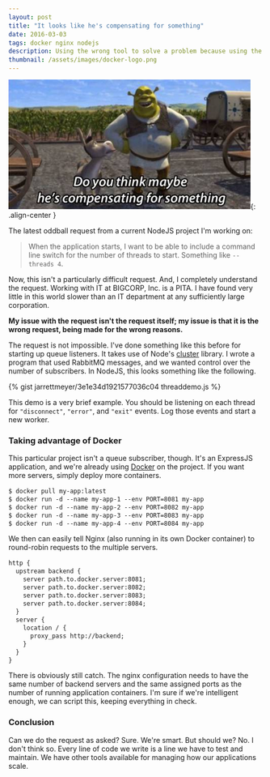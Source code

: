 ```yaml
---
layout: post
title: "It looks like he's compensating for something"
date: 2016-03-03
tags: docker nginx nodejs
description: Using the wrong tool to solve a problem because using the right tool is painful
thumbnail: /assets/images/docker-logo.png
---
```


![Compensating](/assets/images/compensating-for-something.jpg){: .align-center }

The latest oddball request from a current NodeJS project I'm working on:

> When the application starts, I want to be able to include a command line switch for the number of threads to start. Something like `--threads 4`.

Now, this isn't a particularly difficult request. And, I completely understand the request. Working with IT at BIGCORP, Inc. is a PITA. I have found very little in this world slower than an IT department at any sufficiently large corporation.

**My issue with the request isn't the request itself; my issue is that it is the wrong request, being made for the wrong reasons.**

The request is not impossible. I've done something like this before for starting up queue listeners. It takes use of Node's [cluster](https://nodejs.org/api/cluster.html) library. I wrote a program that used RabbitMQ messages, and we wanted control over the number of subscribers. In NodeJS, this looks something like the following.

{% gist jarrettmeyer/3e1e34d1921577036c04 threaddemo.js %}

This demo is a very brief example. You should be listening on each thread for `"disconnect"`, `"error"`, and `"exit"` events. Log those events and start a new worker.

### Taking advantage of Docker

This particular project isn't a queue subscriber, though. It's an ExpressJS application, and we're already using [Docker](https://www.docker.com/) on the project. If you want more servers, simply deploy more containers.

```
$ docker pull my-app:latest
$ docker run -d --name my-app-1 --env PORT=8081 my-app
$ docker run -d --name my-app-2 --env PORT=8082 my-app
$ docker run -d --name my-app-3 --env PORT=8083 my-app
$ docker run -d --name my-app-4 --env PORT=8084 my-app
```

We then can easily tell Nginx (also running in its own Docker container) to round-robin requests to the multiple servers.

```
http {
  upstream backend {
    server path.to.docker.server:8081;
    server path.to.docker.server:8082;
    server path.to.docker.server:8083;
    server path.to.docker.server:8084;
  }
  server {
    location / {
      proxy_pass http://backend;
    }
  }
}
```

There is obviously still catch. The nginx configuration needs to have the same number of backend servers and the same assigned ports as the number of running application containers. I'm sure if we're intelligent enough, we can script this, keeping everything in check.

### Conclusion

Can we do the request as asked? Sure. We're smart. But should we? No. I don't think so. Every line of code we write is a line we have to test and maintain. We have other tools available for managing how our applications scale.
